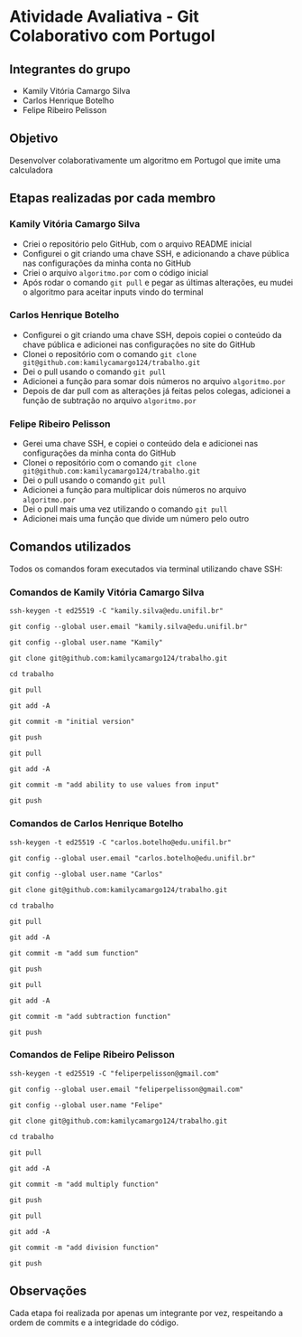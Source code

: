 # Atividade Avaliativa - Git Colaborativo com Portugol

## Integrantes do grupo

- Kamily Vitória Camargo Silva
- Carlos Henrique Botelho
- Felipe Ribeiro Pelisson

## Objetivo

Desenvolver colaborativamente um algoritmo em Portugol que imite uma calculadora

## Etapas realizadas por cada membro

### Kamily Vitória Camargo Silva

- Criei o repositório pelo GitHub, com o arquivo README inicial
- Configurei o git criando uma chave SSH, e adicionando a chave pública nas configurações da minha conta no GitHub
- Criei o arquivo `algoritmo.por` com o código inicial
- Após rodar o comando `git pull` e pegar as últimas alterações, eu mudei o algoritmo para aceitar inputs vindo do terminal

### Carlos Henrique Botelho

- Configurei o git criando uma chave SSH, depois copiei o conteúdo da chave pública e adicionei nas configurações no site do GitHub
- Clonei o repositório com o comando `git clone git@github.com:kamilycamargo124/trabalho.git`
- Dei o pull usando o comando `git pull`
- Adicionei a função para somar dois números no arquivo `algoritmo.por`
- Depois de dar pull com as alterações já feitas pelos colegas, adicionei a função de subtração no arquivo `algoritmo.por`

### Felipe Ribeiro Pelisson

- Gerei uma chave SSH, e copiei o conteúdo dela e adicionei nas configurações da minha conta do GitHub
- Clonei o repositório com o comando `git clone git@github.com:kamilycamargo124/trabalho.git`
- Dei o pull usando o comando `git pull`
- Adicionei a função para multiplicar dois números no arquivo `algoritmo.por`
- Dei o pull mais uma vez utilizando o comando `git pull`
- Adicionei mais uma função que divide um número pelo outro

## Comandos utilizados

Todos os comandos foram executados via terminal utilizando chave SSH:

### Comandos de Kamily Vitória Camargo Silva

```
ssh-keygen -t ed25519 -C "kamily.silva@edu.unifil.br"

git config --global user.email "kamily.silva@edu.unifil.br"

git config --global user.name "Kamily"

git clone git@github.com:kamilycamargo124/trabalho.git

cd trabalho

git pull

git add -A

git commit -m "initial version"

git push

git pull

git add -A

git commit -m "add ability to use values from input"

git push
```

### Comandos de Carlos Henrique Botelho

```
ssh-keygen -t ed25519 -C "carlos.botelho@edu.unifil.br"

git config --global user.email "carlos.botelho@edu.unifil.br"

git config --global user.name "Carlos"

git clone git@github.com:kamilycamargo124/trabalho.git

cd trabalho

git pull

git add -A

git commit -m "add sum function"

git push

git pull

git add -A

git commit -m "add subtraction function"

git push
```

### Comandos de Felipe Ribeiro Pelisson

```
ssh-keygen -t ed25519 -C "feliperpelisson@gmail.com"

git config --global user.email "feliperpelisson@gmail.com"

git config --global user.name "Felipe"

git clone git@github.com:kamilycamargo124/trabalho.git

cd trabalho

git pull

git add -A

git commit -m "add multiply function"

git push

git pull

git add -A

git commit -m "add division function"

git push
```

## Observações

Cada etapa foi realizada por apenas um integrante por vez, respeitando a ordem de commits e a integridade do código.
